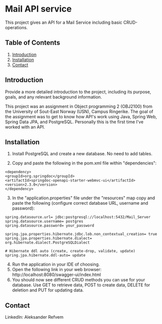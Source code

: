 # Mail API service
This project gives an API for a Mail Service including basic CRUD-operations.

## Table of Contents
1. [Introduction](#introduction)
2. [Installation](#installation)
3. [Contact](#contact)

## Introduction
Provide a more detailed introduction to the project, including its purpose, goals, and any relevant background information.


This project was an assignment in Object programming 2 (OBJ2100) from the University of Sout-East Norway (USN),
Campus Ringerike.
The goal of the assignment was to get to know how API's work using Java, Spring Web,
Spring Data JPA, and PostgreSQL. Personally this is the first time I've worked with an API.

## Installation
1. Install PostgreSQL and create a new database. No need to add tables.

2. Copy and paste the following in the pom.xml file within "dependencies":

```
<dependency>
<groupId>org.springdoc</groupId>
<artifactId>springdoc-openapi-starter-webmvc-ui</artifactId>
<version>2.3.0</version>
</dependency>
```

3. In the "application.properties" file under the "resources" map
copy and paste the following (configure correct database URL, username and password):

```
spring.datasource.url= jdbc:postgresql://localhost:5432/Mail_Server
spring.datasource.username= postgres
spring.datasource.password= your_password

spring.jpa.properties.hibernate.jdbc.lob.non_contextual_creation= true
spring.jpa.properties.hibernate.dialect= org.hibernate.dialect.PostgreSQLDialect

# Hibernate ddl auto (create, create-drop, validate, update)
spring.jpa.hibernate.ddl-auto= update
```
4. Run the application in your IDE of choosing.
5. Open the following link in your web browser: http://localhost:8080/swagger-ui/index.html
6. You should now see different CRUD methods you can use for your database. Use GET to retrieve data,
POST to create data, DELETE for deletion and PUT for updating data.

## Contact
LinkedIn: Aleksander Refvem